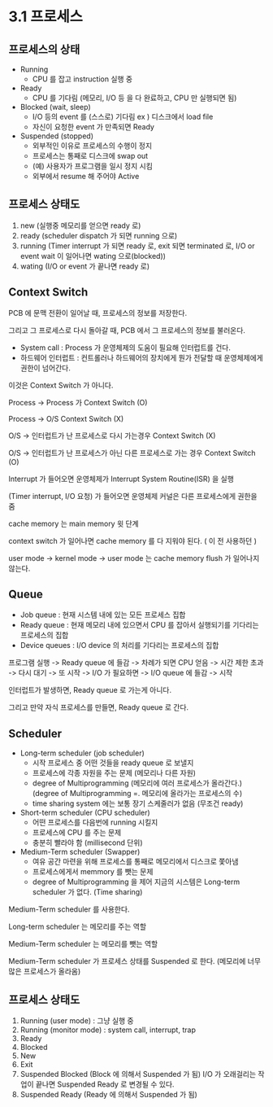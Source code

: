 # 3.1 프로세스
## 프로세스의 상태
* Running
    * CPU 를 잡고 instruction 실행 중
* Ready
    * CPU 를 기다림 (메모리, I/O 등 을 다 완료하고, CPU 만 실행되면 됨)
* Blocked (wait, sleep)
    * I/O 등의 event 를 (스스로) 기다림 ex ) 디스크에서 load file
    * 자신이 요청한 event 가 만족되면 Ready
* Suspended (stopped)
    * 외부적인 이유로 프로세스의 수행이 정지
    * 프로세스는 통째로 디스크에 swap out
    * (예) 사용자가 프로그램을 일시 정지 시킴
    * 외부에서 resume 해 주어야 Active
## 프로세스 상태도
1. new (실행중 메모리를 얻으면 ready 로)
2. ready (scheduler dispatch 가 되면 running 으로)
3. running (Timer interrupt 가 되면 ready 로, exit 되면 terminated 로, I/O or event wait 이 일어나면 wating 으로(blocked))
4. wating (I/O or event 가 끝나면 ready 로)
## Context Switch
PCB 에 문맥 전환이 일어날 때, 프로세스의 정보를 저장한다.

그리고 그 프로세스로 다시 돌아갈 때, PCB 에서 그 프로세스의 정보를 불러온다.

* System call : Process 가 운영체제의 도움이 필요해 인터럽트를 건다.
* 하드웨어 인터럽트 : 컨트롤러나 하드웨어의 장치에게 뭔가 전달할 때
운영체제에게 권한이 넘어간다.

이것은 Context Switch 가 아니다.

Process -> Process 가 Context Switch (O)

Process -> O/S Context Switch (X)

O/S -> 인터럽트가 난 프로세스로 다시 가는경우 Context Switch (X)

O/S -> 인터럽트가 난 프로세스가 아닌 다른 프로세스로 가는 경우 Context Switch (O)

Interrupt 가 들어오면 운영체제가 Interrupt System Routine(ISR) 을 실행

(Timer interrupt, I/O 요청) 가 들어오면 운영체제 커널은 다른 프로세스에게 권한을 줌

cache memory 는 main memory 윗 단계

context switch 가 일어나면 cache memory 를 다 지워야 된다. ( 이 전 사용하던 )

user mode -> kernel mode -> user mode 는 cache memory flush 가 일어나지 않는다.
## Queue
* Job queue : 현재 시스템 내에 있는 모든 프로세스 집합
* Ready queue : 현재 메모리 내에 있으면서 CPU 를 잡아서 실행되기를 기다리는 프로세스의 집합
* Device queues : I/O device 의 처리를 기다리는 프로세스의 집합

프로그램 실행 -> Ready queue 에 들감 -> 차례가 되면 CPU 얻음 -> 시간 제한 초과 -> 다시 대기 -> 또 시작 -> I/O 가 필요하면 -> I/O queue 에 들감 -> 시작

인터럽트가 발생하면, Ready queue 로 가는게 아니다.

그리고 만약 자식 프로세스를 만들면, Ready queue 로 간다.
## Scheduler
* Long-term scheduler (job scheduler)
    * 시작 프로세스 중 어떤 것들을 ready queue 로 보낼지
    * 프로세스에 각종 자원을 주는 문제 (메모리나 다른 자원)
    * degree of Multiprogramming (메모리에 여러 프로세스가 올라간다.) (degree of Multiprogramming =. 메모리에 올라가는 프로세스의 수)
    * time sharing system 에는 보통 장기 스케줄러가 없음 (무조건 ready)
* Short-term scheduler (CPU scheduler)
    * 어떤 프로세스를 다음번에 running 시킬지
    * 프로세스에 CPU 를 주는 문제
    * 충분히 빨라야 함 (millisecond 단위)
* Medium-Term scheduler (Swapper)
    * 여유 공간 마련을 위해 프로세스를 통째로 메모리에서 디스크로 쫓아냄
    * 프로세스에게서 memmory 를 뺏는 문제
    * degree of Multiprogramming 을 제어
지금의 시스템은 Long-term scheduler 가 없다. (Time sharing)

Medium-Term scheduler 를 사용한다.

Long-term scheduler 는 메모리를 주는 역할

Medium-Term scheduler 는 메모리를 뺏는 역할

Medium-Term scheduler 가 프로세스 상태를 Suspended 로 한다. (메모리에 너무 많은 프로세스가 올라옴)
## 프로세스 상태도
1. Running (user mode) : 그냥 실행 중
2. Running (monitor mode) : system call, interrupt, trap
3. Ready
4. Blocked
5. New
6. Exit
7. Suspended Blocked (Block 에 의해서 Suspended 가 됨) I/O 가 오래걸리는 작업이 끝나면 Suspended Ready 로 변경될 수 있다.
8. Suspended Ready (Ready 에 의해서 Suspended 가 됨)
